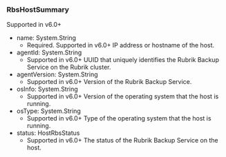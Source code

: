 ### RbsHostSummary
Supported in v6.0+

- name: System.String
  - Required. Supported in v6.0+
  IP address or hostname of the host.
- agentId: System.String
  - Supported in v6.0+
  UUID that uniquely identifies the Rubrik Backup Service on the Rubrik cluster.
- agentVersion: System.String
  - Supported in v6.0+
  Version of the Rubrik Backup Service.
- osInfo: System.String
  - Supported in v6.0+
  Version of the operating system that the host is running.
- osType: System.String
  - Supported in v6.0+
  Type of the operating system that the host is running.
- status: HostRbsStatus
  - Supported in v6.0+
  The status of the Rubrik Backup Service on the host.
